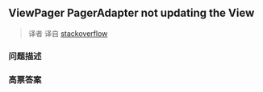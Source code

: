 ## ViewPager PagerAdapter not updating the View

> 译者 译自 [stackoverflow](http://stackoverflow.com/questions/7263291/viewpager-pageradapter-not-updating-the-view) 

### 问题描述 

### 高票答案 

